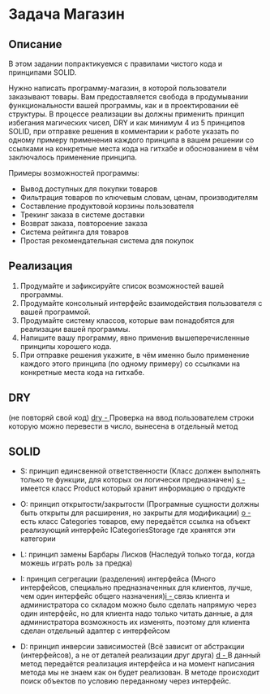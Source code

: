 # Задача Магазин

## Описание
В этом задании попрактикуемся с правилами чистого кода и принципами SOLID.

Нужно написать программу-магазин, в которой пользователи заказывают товары. Вам предоставляется свобода в продумывании функциональности вашей программы, как и в проектировании её структуры. В процессе реализации вы должны применить принцип избегания магических чисел, DRY и как минимум 4 из 5 принципов SOLID, при отправке решения в комментарии к работе указать по одному примеру применения каждого принципа в вашем решении со ссылками на конкретные места кода на гитхабе и обоснованием в чём заключалось применение принципа.

Примеры возможностей программы:
* Вывод доступных для покупки товаров
* Фильтрация товаров по ключевым словам, ценам, производителям
* Составление продуктовой корзины пользователя
* Трекинг заказа в системе доставки
* Возврат заказа, повтороение заказа
* Система рейтинга для товаров
* Простая рекомендательная система для покупок

## Реализация
1. Продумайте и зафиксируйте список возможностей вашей программы.
2. Продумайте консольный интерфейс взаимодействия пользователя с вашей программой.
3. Продумайте систему классов, которые вам понадобятся для реализации вашей программы.
4. Напишите вашу программу, явно применив вышеперечисленные принципы хорошего кода.
5. При отправке решения укажите, в чём именно было применение каждого этого принципа (по одному примеру) со ссылками на конкретные места кода на гитхабе.
   
## DRY
(не повторяй свой код) [dry - ](https://github.com/Andrey-smol/Shop/blob/24f9e8a0f655d465bbe472cc52ba99fd098c01bb/src/main/java/ru/netology/Main.java#L231)
Проверка на ввод пользователем строки которую можно перевести в число, вынесена в отдельный метод

## SOLID

- S: принцип единсвенной ответственности (Класс должен выполнять только те функции, для которых он логически предназначен)
  [s - ](https://github.com/Andrey-smol/Shop/blob/24f9e8a0f655d465bbe472cc52ba99fd098c01bb/src/main/java/ru/netology/storage/Product.java#L5)
  имеется класс Product который хранит информацию о продукте
- O: принцип открытости/закрытости (Програмные сущности должны быть открыты для расширения, но закрыты для модификации)
  [o - ](https://github.com/Andrey-smol/Shop/blob/24f9e8a0f655d465bbe472cc52ba99fd098c01bb/src/main/java/ru/netology/storage/Categories.java#L6)
  есть класс Categories товаров, ему передаётся ссылка на объект реализующий интерфейс ICategoriesStorage где хранятся эти категории 
- L: принцип замены Барбары Лисков (Наследуй только тогда, когда можешь играть роль за предка)
  
- I: принцип сегрегации (разделения) интерфейса (Много интерфейсов, специально предназначенных для клиентов, лучше, чем один интерфейс общего назначения)[i - ](https://github.com/Andrey-smol/Shop/blob/058a0bde44659c2ef16c4649766f79444c1ea46b/src/main/java/ru/netology/storage/CustomerProductsAdapter.java#L9)
  связь клиента и администратора со складом можно было сделать напрямую через один интерфейс, но для клиента надо только читать данные, а для администратора возможность их изменять, поэтому для клиента сделан отдельный адаптер с интерфейсом
- D: принцип инверсии зависимостей (Всё зависит от абстракции (интерфейсов), а не от деталей реализации друг друга)
  [d - ](https://github.com/Andrey-smol/Shop/blob/058a0bde44659c2ef16c4649766f79444c1ea46b/src/main/java/ru/netology/storage/CustomerProductsAdapter.java#L22)
  В данный метод передаётся реализация интерфейса и на момент написания метода мы не знаем как он будет реализован. В методе происходит поиск объектов по условию переданному через интерфейс.